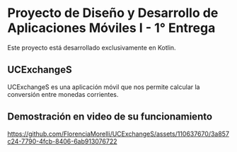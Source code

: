 # Proyecto de Diseño y Desarrollo de Aplicaciones Móviles I - 1° Entrega
Este proyecto está desarrollado exclusivamente en Kotlin.

## UCExchangeS
UCExchangeS es una aplicación móvil que nos permite calcular la conversión entre monedas corrientes.

## Demostración en video de su funcionamiento
https://github.com/FlorenciaMorelli/UCExchangeS/assets/110637670/3a857c24-7790-4fcb-8406-6ab913076722
